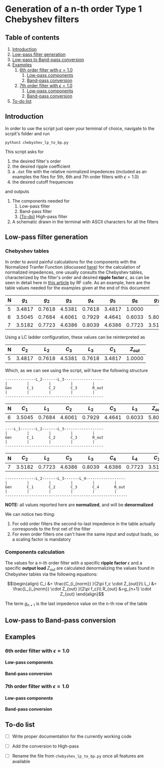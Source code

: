 # Generation of a n-th order Type 1 Chebyshev filters

## Table of contents
1. [Introduction](#Introducyion)
1. [Low-pass filter generation](#Low-pass-filter-generation)
2. [Low-pass to Band-pass conversion](#Low-pass-to-Band-pass-conversion)
3. [Examples](#Examples)
	1. [6th order filter with $\epsilon=1.0$](#7th-order-filter-with-epsilon10)
		1. [Low-pass components](#Low-pass-components)
		2. [Band-pass conversion](#Band-pass-conversion)
	2. [7th order filter with $\epsilon=1.0$](#7th-order-filter-with-epsilon10)
		1. [Low-pass components](#Low-pass-components)
		2. [Band-pass conversion](#Band-pass-conversion)
4.  [To-do list](#To-do-list)


## Introduction

In order to use the script just open your terminal of choice, navigate to the scrpit's folder and run

````
python3 chebyshev_lp_to_bp.py
````

This script asks for

1. the desired filter's order 
2. the desired ripple coefficient
3. a ``.dat`` file with the relative normalized impedences (included as an examples the files for 5th, 6th and 7th order filters with $\epsilon =1.0$)
4. the desired cutoff frequencies

and outputs

1. The components needed for
	1. Low-pass filter
	2. Band-pass filter
	3. [(To-do)](#to-do) High-pass filter
2. A schematic drawn in the terminal with ASCII characters for all the filters

## Low-pass filter generation

### Chebyshev tables

In order to avoid painful calculations for the components with the Normalized Tranfer Function (discussed [here](https://github.com/Squar3wave/python_chebyshev/tree/master/1_pole_calculator)) for the calculation of normalized impedences, one usually consults the Chebyshev tables, characterized by the filter's order and desired **ripple factor** $\epsilon$, as can be seen in detail here in [this article](https://www.rfcafe.com/references/electrical/cheby-proto-values.htm) by RF cafe. As an example, here are the table values needed for the examples given at the end of this document

|  N  | $g_1$  | $g_2$  | $g_3$  | $g_4$  | $g_5$  | $g_6$  | $g_7$  | $g_8$  |
|-----|--------|--------|--------|--------|--------|--------|--------|--------|
|  5  | 3.4817 | 0.7618 | 4.5381 | 0.7618 | 3.4817 | 1.0000 |        |        |
|  6  | 3.5045 | 0.7684 | 4.6061 | 0.7929 | 4.4641 | 0.6033 | 5.8095 |        |
|  7  | 3.5182 | 0.7723 | 4.6386 | 0.8039 | 4.6386 | 0.7723 | 3.5182 | 1.0000 |

Using a LC ladder configuration, these values can be reinterpreted as

|  N  | $C_2$  | $L_2$  | $C_3$  | $L_3$  | $C_1$  | $Z_{out}$  |
|-----|--------|--------|--------|--------|--------|------------|
|  5  | 3.4817 | 0.7618 | 4.5381 | 0.7618 | 3.4817 |   1.0000   |

Which, as we can see using the script, will have the following structure

````
--------------L_2-------L_3------------------
|         |         |         |         |
Gen       C_1       C_2       C_3       R_out
|         |         |         |         |
---------------------------------------------
````

|  N  | $C_1$  | $L_1$  | $C_2$  | $L_2$  | $C_3$  | $L_3$  | $Z_{out}$  |
|-----|--------|--------|--------|--------|--------|--------|------------|
|  6  | 3.5045 | 0.7684 | 4.6061 | 0.7929 | 4.4641 | 0.6033 |   5.8095   |

````
----L_1-------L_2-------L_3------------------
|         |         |         |         |
Gen       C_1       C_2       C_3       R_out
|         |         |         |         |
---------------------------------------------

````


|  N  | $C_2$  | $L_2$  | $C_3$  | $L_3$  | $C_4$  | $L_4$  | $C_1$  | $Z_{out}$  |
|-----|--------|--------|--------|--------|--------|--------|--------|--------|
|  7  | 3.5182 | 0.7723 | 4.6386 | 0.8039 | 4.6386 | 0.7723 | 3.5182 | 1.0000 |

````
--------------L_2-------L_3-------L_4------------------
|         |         |         |         |         |
Gen       C_1       C_2       C_3       C_4       R_out
|         |         |         |         |         |
--------------------------------------------------------

````


**NOTE:** all values reported here are **normalized**, and will be **denormalized**

We can notice two thing:

1. For odd order filters the second-to-last impedence in the table actually corresponds to the first net of the filter
2. For even order filters one can't have the same input and output loads, so a scaling factor is mandatory

### Components calculation

The values for a n-th order filter with a specific **ripple factor** $\epsilon$ and a specific **output load** $Z_{out}$ are calculated denormalizing the values found in Chebyshev tables via the following equations:

$$\begin{align}
C_i &= \frac{C_{i_{norm}} }{2\pi f_c \cdot Z_{out}}\\
L_i &= \frac{L_{i_{norm}} \cdot Z_{out} }{2\pi f_c}\\
R_{out} &=g_{n+1} \cdot Z_{out}
\end{align}$$

The term $g_{n+1}$ is the last impedence value on the n-th row of the table


## Low-pass to Band-pass conversion

## Examples

### 6th order filter with $\epsilon=1.0$

#### Low-pass components
#### Band-pass conversion

### 7th order filter with $\epsilon=1.0$

#### Low-pass components
#### Band-pass conversion

## To-do list

- [ ] Write proper documentation for the currently working code
- [ ] Add the conversion to High-pass
- [ ] Rename the file from ``chebyshev_lp_to_bp.py`` once all features are available

